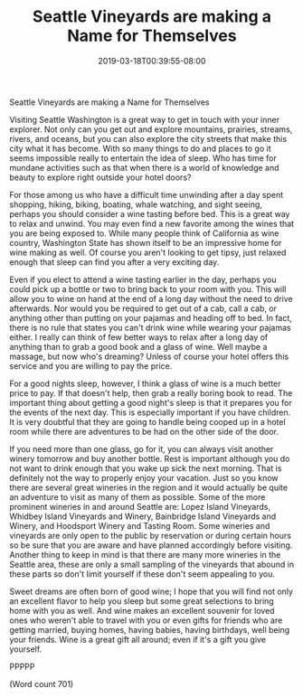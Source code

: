 ﻿---
title: "Seattle Vineyards are making a Name for Themselves"
date: 2019-03-18T00:39:55-08:00
description: "Seattle Tips for Web Success"
featured_image: "/images/Seattle.jpg"
tags: ["Seattle"]
---

Seattle Vineyards are making a Name for Themselves

Visiting Seattle Washington is a great way to get in touch with your inner explorer. Not only can you get out and explore mountains, prairies, streams, rivers, and oceans, but you can also explore the city streets that make this city what it has become. With so many things to do and places to go it seems impossible really to entertain the idea of sleep. Who has time for mundane activities such as that when there is a world of knowledge and beauty to explore right outside your hotel doors? 

For those among us who have a difficult time unwinding after a day spent shopping, hiking, biking, boating, whale watching, and sight seeing, perhaps you should consider a wine tasting before bed. This is a great way to relax and unwind. You may even find a new favorite among the wines that you are being exposed to. While many people think of California as wine country, Washington State has shown itself to be an impressive home for wine making as well. Of course you aren't looking to get tipsy, just relaxed enough that sleep can find you after a very exciting day.

Even if you elect to attend a wine tasting earlier in the day, perhaps you could pick up a bottle or two to bring back to your room with you. This will allow you to wine on hand at the end of a long day without the need to drive afterwards. Nor would you be required to get out of a cab, call a cab, or anything other than putting on your pajamas and heading off to bed. In fact, there is no rule that states you can't drink wine while wearing your pajamas either. I really can think of few better ways to relax after a long day of anything than to grab a good book and a glass of wine. Well maybe a massage, but now who's dreaming? Unless of course your hotel offers this service and you are willing to pay the price.

For a good nights sleep, however, I think a glass of wine is a much better price to pay. If that doesn't help, then grab a really boring book to read. The important thing about getting a good night's sleep is that it prepares you for the events of the next day. This is especially important if you have children. It is very doubtful that they are going to handle being cooped up in a hotel room while there are adventures to be had on the other side of the door. 

If you need more than one glass, go for it, you can always visit another winery tomorrow and buy another bottle. Rest is important although you do not want to drink enough that you wake up sick the next morning. That is definitely not the way to properly enjoy your vacation. Just so you know there are several great wineries in the region and it would actually be quite an adventure to visit as many of them as possible. Some of the more prominent wineries in and around Seattle are: Lopez Island Vineyards, Whidbey Island Vineyards and Winery, Bainbridge Island Vineyards and Winery, and Hoodsport Winery and Tasting Room. Some wineries and vineyards are only open to the public by reservation or during certain hours so be sure that you are aware and have planned accordingly before visiting. Another thing to keep in mind is that there are many more wineries in the Seattle area, these are only a small sampling of the vineyards that abound in these parts so don't limit yourself if these don't seem appealing to you. 

Sweet dreams are often born of good wine; I hope that you will find not only an excellent flavor to help you sleep but some great selections to bring home with you as well. And wine makes an excellent souvenir for loved ones who weren't able to travel with you or even gifts for friends who are getting married, buying homes, having babies, having birthdays, well being your friends. Wine is a great gift all around; even if it's a gift you give yourself.

PPPPP

(Word count 701)

